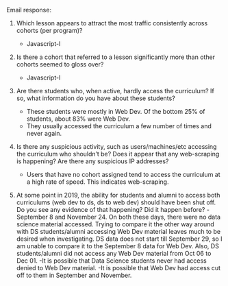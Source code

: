 Email response:

1. Which lesson appears to attract the most traffic consistently across cohorts (per program)?
    - Javascript-I
3. Is there a cohort that referred to a lesson significantly more than other cohorts seemed to gloss over?
    - Javascript-I
5. Are there students who, when active, hardly access the curriculum? If so, what information do you have about these students?
    - These students were mostly in Web Dev. Of the bottom 25% of students, about 83% were Web Dev.
    - They usually accessed the curriculum a few number of times and never again.
    
4. Is there any suspicious activity, such as users/machines/etc accessing the curriculum who shouldn’t be? Does it appear that any web-scraping is happening? Are there any suspicious IP addresses?
    - Users that have no cohort assigned tend to access the curriculum at a high rate of speed. This indicates web-scraping.
5. At some point in 2019, the ability for students and alumni to access both curriculums (web dev to ds, ds to web dev) should have been shut off. Do you see any evidence of that happening? Did it happen before?
    -September 8 and November 24. On both these days, there were no data science material accessed. Trying to compare it the other way around with DS students/alumni accessing Web Dev material leaves much to be desired when investigating. DS data does not start till September 29, so I am unable to compare it to the September 8 data for Web Dev. Also, DS students/alumni did not access any Web Dev material from Oct 06 to Dec 01.
   -It is possible that Data Science students never had access denied to Web Dev material.
   -It is possible that Web Dev had access cut off to them in September and November.














